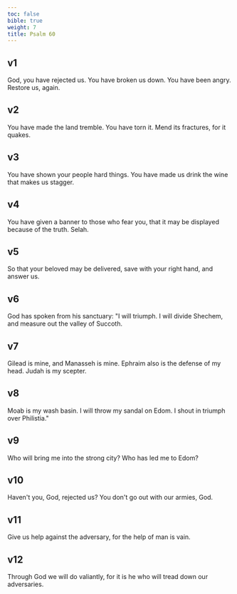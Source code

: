 ```yaml
---
toc: false
bible: true
weight: 7
title: Psalm 60
---
```




## v1 
God, you have rejected us. You have broken us down. You have been angry. Restore us, again. 

## v2 
You have made the land tremble. You have torn it. Mend its fractures, for it quakes. 

## v3 
You have shown your people hard things. You have made us drink the wine that makes us stagger. 

## v4 
You have given a banner to those who fear you, that it may be displayed because of the truth. Selah. 

## v5 
So that your beloved may be delivered, save with your right hand, and answer us. 

## v6 
God has spoken from his sanctuary: "I will triumph. I will divide Shechem, and measure out the valley of Succoth. 

## v7 
Gilead is mine, and Manasseh is mine. Ephraim also is the defense of my head. Judah is my scepter. 

## v8 
Moab is my wash basin. I will throw my sandal on Edom. I shout in triumph over Philistia." 

## v9 
Who will bring me into the strong city? Who has led me to Edom? 

## v10 
Haven't you, God, rejected us? You don't go out with our armies, God. 

## v11 
Give us help against the adversary, for the help of man is vain. 

## v12 
Through God we will do valiantly, for it is he who will tread down our adversaries.
